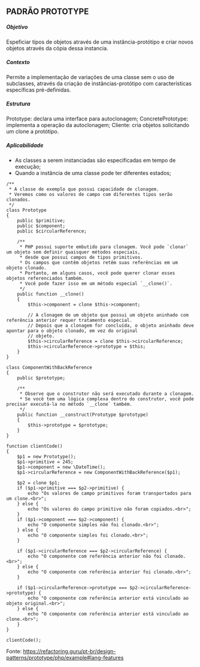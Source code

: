 ## PADRÃO PROTOTYPE

##### Objetivo
Espeficiar tipos de objetos através de uma instância-protótipo e criar novos objetos através da cópia dessa instancia.

##### Contexto
Permite a implementação de variações de uma classe sem o uso de subclasses, através da criação de instâncias-protótipo com características específicas pré-definidas.

##### Estrutura
Prototype: declara uma interface para autoclonagem;
ConcretePrototype: implementa a operação da autoclonagem;
Cliente: cria objetos solicitando um clone a protótipo.

##### Aplicabilidade
- As classes a serem instanciadas são especificadas em tempo de execução;
- Quando a instância de uma classe pode ter diferentes estados;

~~~~
/**
 * A classe de exemplo que possui capacidade de clonagem.
 * Veremos como os valores de campo com diferentes tipos serão clonados.
 */
class Prototype
{
    public $primitive;
    public $component;
    public $circularReference;

    /**
     * PHP possui suporte embutido para clonagem. Você pode `clonar` um objeto sem definir quaisquer métodos especiais,
     * desde que possui campos de tipos primitivos.
     * Os campos que contêm objetos retêm suas referências em um objeto clonado.
     * Portanto, em alguns casos, você pode querer clonar esses objetos referenciados também.
     * Você pode fazer isso em um método especial `__clone()`.
     */
    public function __clone()
    {
        $this->component = clone $this->component;

        // A clonagem de um objeto que possui um objeto aninhado com referência anterior requer tratamento especial.
        // Depois que a clonagem for concluída, o objeto aninhado deve apontar para o objeto clonado, em vez do original
        // objeto.
        $this->circularReference = clone $this->circularReference;
        $this->circularReference->prototype = $this;
    }
}

class ComponentWithBackReference
{
    public $prototype;

    /**
     * Observe que o construtor não será executado durante a clonagem.
     * Se você tem uma lógica complexa dentro do construtor, você pode precisar executá-la no método `__clone` também.
     */
    public function __construct(Prototype $prototype)
    {
        $this->prototype = $prototype;
    }
}

function clientCode()
{
    $p1 = new Prototype();
    $p1->primitive = 245;
    $p1->component = new \DateTime();
    $p1->circularReference = new ComponentWithBackReference($p1);

    $p2 = clone $p1;
    if ($p1->primitive === $p2->primitive) {
        echo "Os valores de campo primitivos foram transportados para um clone.<br>";
    } else {
        echo "Os valores do campo primitivo não foram copiados.<br>";
    }
    if ($p1->component === $p2->component) {
        echo "O componente simples não foi clonado.<br>";
    } else {
        echo "O componente simples foi clonado.<br>";
    }

    if ($p1->circularReference === $p2->circularReference) {
        echo "O componente com referência anterior não foi clonado.<br>";
    } else {
        echo "O componente com referência anterior foi clonado.<br>";
    }

    if ($p1->circularReference->prototype === $p2->circularReference->prototype) {
        echo "O componente com referência anterior está vinculado ao objeto original.<br>";
    } else {
        echo "O componente com referência anterior está vinculado ao clone.<br>";
    }
}

clientCode();

~~~~
Fonte: https://refactoring.guru/pt-br/design-patterns/prototype/php/example#lang-features

